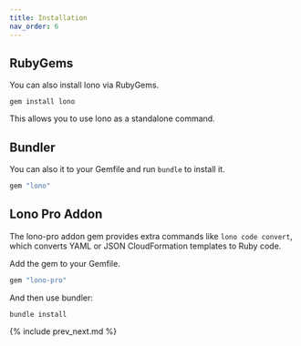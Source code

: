 ```yaml
---
title: Installation
nav_order: 6
---
```


## RubyGems

You can also install lono via RubyGems.

    gem install lono

This allows you to use lono as a standalone command.

## Bundler

You can also it to your Gemfile and run `bundle` to install it.

```ruby
gem "lono"
```

## Lono Pro Addon

The lono-pro addon gem provides extra commands like `lono code convert`, which converts YAML or JSON CloudFormation templates to Ruby code.

Add the gem to your Gemfile.

```ruby
gem "lono-pro"
```

And then use bundler:

    bundle install

{% include prev_next.md %}
